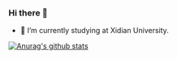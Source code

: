 ### Hi there 👋

<!--
**yrpang/yrpang** is a ✨ _special_ ✨ repository because its `README.md` (this file) appears on your GitHub profile.

Here are some ideas to get you started:

- 🔭 I’m currently working on ...
- 🌱 I’m currently learning ...
- 👯 I’m looking to collaborate on ...
- 🤔 I’m looking for help with ...
- 💬 Ask me about ...
- 📫 How to reach me: ...
- 😄 Pronouns: ...
- ⚡ Fun fact: ...
-->


- 🔭 I’m currently studying at Xidian University. 


[![Anurag's github stats](https://github-readme-stats.vercel.app/api?username=yrpang)](https://github.com/anuraghazra/github-readme-stats)
